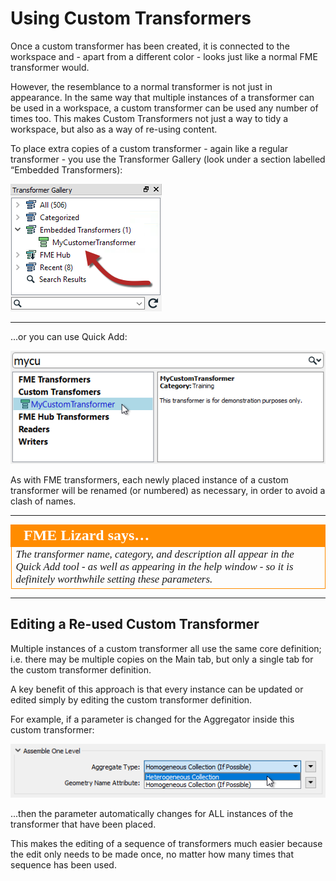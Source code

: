 # Using Custom Transformers #

Once a custom transformer has been created, it is connected to the workspace and - apart from a different color - looks just like a normal FME transformer would.

However, the resemblance to a normal transformer is not just in appearance. In the same way that multiple instances of a transformer can be used in a workspace, a custom transformer can be used any number of times too. This makes Custom Transformers not just a way to tidy a workspace, but also as a way of re-using content.

To place extra copies of a custom transformer - again like a regular transformer - you use the Transformer Gallery (look under a section labelled “Embedded Transformers):

![](./Images/Img5.009.CustomTransformersInGallery.png) <!-- ** Update Screenshot-->

---

...or you can use Quick Add:

![](./Images/Img5.010.CustomTransformersQuickAdd.png)

As with FME transformers, each newly placed instance of a custom transformer will be renamed (or numbered) as necessary, in order to avoid a clash of names.

---
<table style="border-spacing: 0px">
<tr>
<td style="vertical-align:middle;background-color:darkorange;border: 2px solid darkorange">
<i class="fa fa-quote-left fa-lg fa-pull-left fa-fw" style="color:white;padding-right: 12px;vertical-align:text-top"></i>
<span style="color:white;font-size:x-large;font-weight: bold;font-family:serif">FME Lizard says…</span>
</td>
</tr>

<tr>
<td style="border: 1px solid darkorange">
<span style="font-family:serif; font-style:italic; font-size:larger">
The transformer name, category, and description all appear in the Quick Add tool - as well as appearing in the help window - so it is definitely worthwhile setting these parameters.
</span>
</td>
</tr>
</table>

---

## Editing a Re-used Custom Transformer ##

Multiple instances of a custom transformer all use the same core definition; i.e. there may be multiple copies on the Main tab, but only a single tab for the custom transformer definition. 

A key benefit of this approach is that every instance can be updated or edited simply by editing the custom transformer definition.

For example, if a parameter is changed for the Aggregator inside this custom transformer:

![](./Images/Img5.011.ExampleParameterEdit.png)

...then the parameter automatically changes for ALL instances of the transformer that have been placed.

This makes the editing of a sequence of transformers much easier because the edit only needs to be made once, no matter how many times that sequence has been used.
